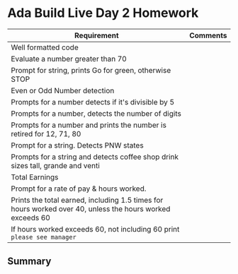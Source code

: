 # Ada Build Live Day 2 Homework

| Requirement                                                                                               | Comments |
| --------------------------------------------------------------------------------------------------------- | -------- |
| Well formatted code                                                                                       |
| Evaluate a number greater than 70                                                                         |
| Prompt for string, prints Go for green, otherwise STOP                                                    |
| Even or Odd Number detection                                                                              |
| Prompts for a number detects if it's divisible by 5                                                       |
| Prompts for a number, detects the number of digits                                                        |
| Prompts for a number and prints the number is retired for 12, 71, 80                                      |
| Prompt for a string. Detects PNW states                                                                   |
| Prompts for a string and detects coffee shop drink sizes tall, grande and venti                           |
| Total Earnings                                                                                            |
| Prompt for a rate of pay & hours worked.                                                                  |
| Prints the total earned, including 1.5 times for hours worked over 40, unless the hours worked exceeds 60 |
| If hours worked exceeds 60, not including 60 print `please see manager`                                   |

## Summary

